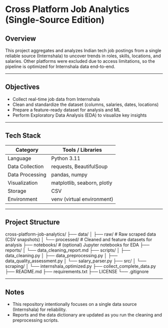 # Cross Platform Job Analytics (Single-Source Edition)

## Overview
This project aggregates and analyzes Indian tech job postings from a single reliable source (Internshala) to uncover trends in roles, skills, locations, and salaries. Other platforms were excluded due to access limitations, so the pipeline is optimized for Internshala data end-to-end.

---

## Objectives
- Collect real-time job data from Internshala
- Clean and standardize the dataset (columns, salaries, dates, locations)
- Prepare a feature-ready dataset for analysis and ML
- Perform Exploratory Data Analysis (EDA) to visualize key insights

---

## Tech Stack

| Category         | Tools / Libraries                |
|------------------|----------------------------------|
| Language         | Python 3.11                      |
| Data Collection  | requests, BeautifulSoup          |
| Data Processing  | pandas, numpy                    |
| Visualization    | matplotlib, seaborn, plotly      |
| Storage          | CSV                              |
| Environment      | venv (virtual environment)       |

---

## Project Structure

cross-platform-job-analytics/
├── data/
│   ├── raw/               # Raw scraped data (CSV snapshots)
│   └── processed/         # Cleaned and feature datasets for analysis
├── notebooks/             # (optional) Jupyter notebooks for EDA
├── reports/
│   └── data_cleaning_report.md
├── scripts/
│   ├── data_cleaning.py
│   ├── data_preprocessing.py
│   ├── data_quality_assessment.py
│   └── salary_parser.py
├── src/
│   └── scraping/
│       └── internshala_optimized.py
├── collect_complete_data.py
├── README.md
├── requirements.txt
├── LICENSE
└── .gitignore

---

## Notes
- This repository intentionally focuses on a single data source (Internshala) for reliability.
- Reports and the data dictionary are updated as you run the cleaning and preprocessing scripts.
